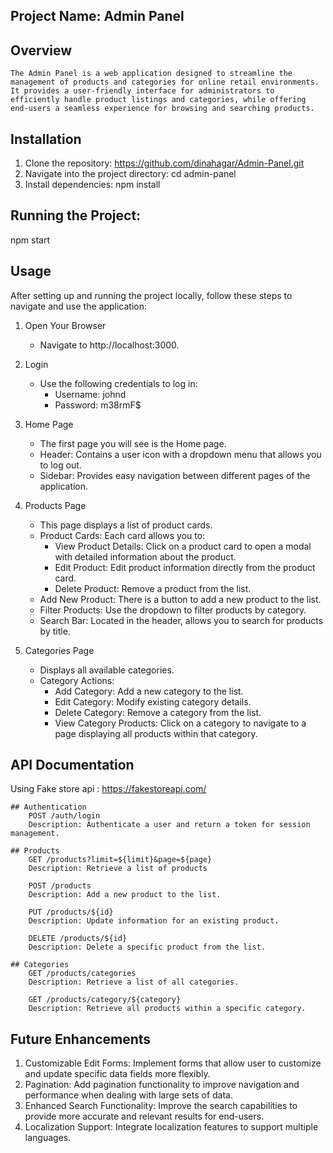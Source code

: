 ## Project Name: Admin Panel

## Overview
    The Admin Panel is a web application designed to streamline the management of products and categories for online retail environments. It provides a user-friendly interface for administrators to efficiently handle product listings and categories, while offering end-users a seamless experience for browsing and searching products.

## Installation
1. Clone the repository: https://github.com/dinahagar/Admin-Panel.git
2. Navigate into the project directory: cd admin-panel 
3. Install dependencies: npm install

## Running the Project: 
npm start

## Usage
After setting up and running the project locally, follow these steps to navigate and use the application:

1. Open Your Browser
    * Navigate to http://localhost:3000.

2. Login
    * Use the following credentials to log in:
        * Username: johnd
        * Password: m38rmF$

3. Home Page
    * The first page you will see is the Home page.
    * Header: Contains a user icon with a dropdown menu that allows you to log out.
    * Sidebar: Provides easy navigation between different pages of the application.

4. Products Page
    * This page displays a list of product cards.
    * Product Cards: Each card allows you to:
        * View Product Details: Click on a product card to open a modal with detailed information about the product.
        * Edit Product: Edit product information directly from the product card.
        * Delete Product: Remove a product from the list.
    * Add New Product: There is a button to add a new product to the list.
    * Filter Products: Use the dropdown to filter products by category.
    * Search Bar: Located in the header, allows you to search for products by title.

4. Categories Page
    * Displays all available categories.
    * Category Actions:
        * Add Category: Add a new category to the list.
        * Edit Category: Modify existing category details.
        * Delete Category: Remove a category from the list.
        * View Category Products: Click on a category to navigate to a page displaying all products within that category.

## API Documentation

Using Fake store api : https://fakestoreapi.com/

    ## Authentication
        POST /auth/login
        Description: Authenticate a user and return a token for session management.

    ## Products
        GET /products?limit=${limit}&page=${page}
        Description: Retrieve a list of products

        POST /products
        Description: Add a new product to the list.

        PUT /products/${id}
        Description: Update information for an existing product.

        DELETE /products/${id}
        Description: Delete a specific product from the list.

    ## Categories
        GET /products/categories
        Description: Retrieve a list of all categories.

        GET /products/category/${category}
        Description: Retrieve all products within a specific category.

## Future Enhancements

1. Customizable Edit Forms: Implement forms that allow user to customize and update specific data fields more flexibly.
2. Pagination: Add pagination functionality to improve navigation and performance when dealing with large sets of data.
3. Enhanced Search Functionality: Improve the search capabilities to provide more accurate and relevant results for end-users.
4. Localization Support: Integrate localization features to support multiple languages.